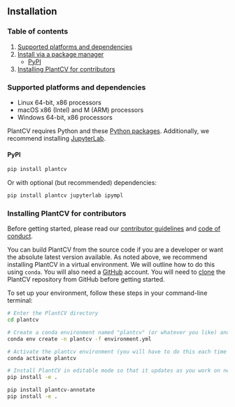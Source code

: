 ## Installation

### Table of contents
1. [Supported platforms and dependencies](#dependencies)
2. [Install via a package manager](#install)
    - [PyPI](#pypi)
3. [Installing PlantCV for contributors](#contributors)

### Supported platforms and dependencies <a name="dependencies"></a>
- Linux 64-bit, x86 processors
- macOS x86 (Intel) and M (ARM) processors
- Windows 64-bit, x86 processors

PlantCV requires Python and these [Python packages](https://github.com/danforthcenter/plantcv/blob/main/requirements.txt).
Additionally, we recommend installing [JupyterLab](https://jupyter.org/).

#### PyPI <a name="pypi"></a>

```bash
pip install plantcv

```

Or with optional (but recommended) dependencies:

```bash
pip install plantcv jupyterlab ipympl

```

### Installing PlantCV for contributors <a name="contributors"></a>
Before getting started, please read our [contributor guidelines](CONTRIBUTING.md) and [code of conduct](CODE_OF_CONDUCT.md).

You can build PlantCV from the source code if you are a developer or want the absolute latest version available.
As noted above, we recommend installing PlantCV in a virtual environment. We will outline how to do this using `conda`.
You will also need a [GitHub](https://github.com) account. You will need to
[clone](https://docs.github.com/en/repositories/creating-and-managing-repositories/cloning-a-repository) the PlantCV
repository from GitHub before getting started.

To set up your environment, follow these steps in your command-line terminal:

```bash
# Enter the PlantCV directory
cd plantcv

# Create a conda environment named "plantcv" (or whatever you like) and automatically install the developer dependencies
conda env create -n plantcv -f environment.yml

# Activate the plantcv environment (you will have to do this each time you start a new session)
conda activate plantcv

# Install PlantCV in editable mode so that it updates as you work on new features/updates
pip install -e .

pip install plantcv-annotate
pip install -e .
```
